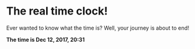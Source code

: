 # The real time clock!

Ever wanted to know what the time is? Well, your journey is about to end!

**The time is Dec 12, 2017, 20:31**